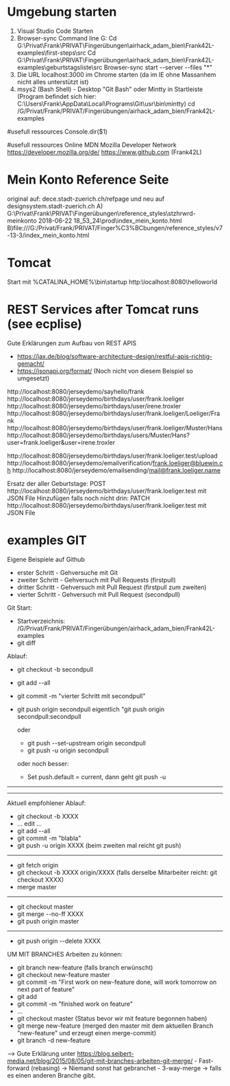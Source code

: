 # Umgebung starten
1) Visual Studio Code Starten
2) Browser-sync
  Command line
	G:
	Cd G:\Privat\Frank\PRIVAT\Fingerübungen\airhack_adam_bien\Frank42L-examples\first-steps\src
  Cd G:\Privat\Frank\PRIVAT\Fingerübungen\airhack_adam_bien\Frank42L-examples\geburtstagsliste\src
	Browser-sync start --server --files "*"
3) Die URL localhost:3000 im Chrome starten (da im IE ohne Massanhem nicht alles unterstützt ist)
4) msys2 (Bash Shell) - Desktop "Git Bash" oder Mintty in Startleiste
  (Program befindet sich hier: C:\Users\Frank\AppData\Local\Programs\Git\usr\bin\mintty)
  cd /G/Privat/Frank/PRIVAT/Fingerübungen/airhack_adam_bien/Frank42L-examples


#usefull ressources
Console.dir($1)

#usefull ressources Online
MDN Mozilla Developer Network https://developer.mozilla.org/de/
https://www.github.com (Frank42L)


# Mein Konto Reference Seite
original auf: dece.stadt-zuerich.ch/refpage und neu auf designsystem.stadt-zuerich.ch
A) G:\Privat\Frank\PRIVAT\Fingerübungen\reference_styles\stzhrwrd-meinkonto 2018-06-22 18_53_24\prod\index_mein_konto.html
B)file:///G:/Privat/Frank/PRIVAT/Finger%C3%BCbungen/reference_styles/v7-13-3/index_mein_konto.html

# Tomcat
Start mit
  %CATALINA_HOME%\bin\startup
  http:\\localhost:8080\helloworld

# REST Services after Tomcat runs (see ecplise)
Gute Erklärungen zum Aufbau von REST APIS
- https://jax.de/blog/software-architecture-design/restful-apis-richtig-gemacht/
- https://jsonapi.org/format/ (Noch nicht von diesem Beispiel so umgesetzt)

http://localhost:8080/jerseydemo/sayhello/frank
http://localhost:8080/jerseydemo/birthdays/user/frank.loeliger
http://localhost:8080/jerseydemo/birthdays/user/irene.troxler
http://localhost:8080/jerseydemo/birthdays/user/frank.loeliger/Loeliger/Frank
http://localhost:8080/jerseydemo/birthdays/user/frank.loeliger/Muster/Hans
http://localhost:8080/jerseydemo/birthdays/users/Muster/Hans?user=frank.loeliger&user=irene.troxler

http://localhost:8080/jerseydemo/birthdays/user/frank.loeliger.test/upload
http://localhost:8080/jerseydemo/emailverification/frank.loeliger@bluewin.ch
http://localhost:8080/jerseydemo/emailsending/mail@frank.loeliger.name

Ersatz der aller Geburtstage: POST http://localhost:8080/jerseydemo/birthdays/user/frank.loeliger.test mit JSON File
Hinzufügen falls noch nicht drin: PATCH http://localhost:8080/jerseydemo/birthdays/user/frank.loeliger.test mit JSON File



  
# examples GIT
Eigene Beispiele auf Github
- erster Schritt - Gehversuche mit Git
- zweiter Schritt - Gehversuch mit Pull Requests (firstpull)
- dritter Schritt - Gehversuch mit Pull Request (firstpull zum zweiten)
- vierter Schritt - Gehversuch mit Pull Request (secondpull)

Git Start:
- Startverzeichnis: /G/Privat/Frank/PRIVAT/Fingerübungen/airhack_adam_bien/Frank42L-examples
- git diff 

Ablauf:
- git checkout -b secondpull
- git add --all
- git commit -m "vierter Schritt mit secondpull"
- git push origin secondpull
  eigentlich "git push origin secondpull:secondpull

  oder 
  - git push --set-upstream origin secondpull
  - git push -u origin secondpull

  oder noch besser: 
  - Set push.default = current, dann geht git push -u

-----
-----
Aktuell empfohlener Ablauf:
- git checkout -b XXXX
- ... edit ...
- git add --all
- git commit -m "blabla"
- git push -u origin XXXX 
  (beim zweiten mal reicht git push)
-----
- git fetch origin
- git checkout -b XXXX origin/XXXX
  (falls derselbe Mitarbeiter reicht: git checkout XXXX)
- merge master
----
- git checkout master
- git merge --no-ff XXXX
- git push origin master
-----
- git push origin --delete XXXX


UM MIT BRANCHES Arbeiten zu können:
- git branch new-feature (falls branch erwünscht)
- git checkout new-feature master
- git commit -m "First work on new-feature done, will work tomorrow on next part of feature"
- git add <file>
- git commit -m "finished work on feature"
- ...
- git checkout master (Status bevor wir mit feature begonnen haben)
- git merge new-feature (merged den  master mit dem aktuellen Branch "new-feature" und erzeugt einen merge-commit)
- git branch -d new-feature

 --> Gute Erklärung unter https://blog.seibert-media.net/blog/2015/08/05/git-mit-branches-arbeiten-git-merge/
    - Fast-forward (rebasing) -> Niemand sonst hat gebranchet
    - 3-way-merge -> falls es einen anderen Branche gibt.


